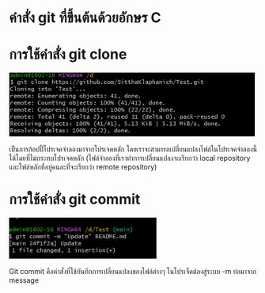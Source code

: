 # คำสั่ง git ที่ขึ้นต้นด้วยอักษร C

# การใช้คำสั่ง git clone

![Alt text](image.png)

เป็นการก้อปปี้โปรเจคจำลองมาจากโปรเจคหลัก โดยเราจะสามารถเปลี่ยนแปลงไฟล์ในโปรเจคจำลองนี้ได้โดยที่ไม่กระทบโปรเจคหลัก (ไฟล์จำลองที่เราทำการเปลี่ยนแปลงจะเรียกว่า local repository และไฟล์หลักที่อยู่คนละที่จะเรียกว่า remote repository)

# การใช้คำสั่ง git commit 

![Alt text](image-1.png)

Git commit คือคำสั่งที่ใช้บันทึกการเปลี่ยนแปลงของไฟล์ต่างๆ ในโปรเจ็คต์ลงสู่ระบบ 
-m ย่อมาจาก message